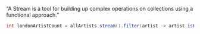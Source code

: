 “A Stream is a tool for building up complex operations on collections using a functional approach.”

```java
int londonArtistCount = allArtists.stream().filter(artist -> artist.isFrom(“London”)).count();
```

